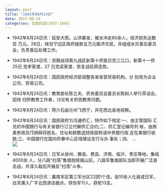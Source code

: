 ```yaml
---
layout: post
title: "1942年08月24日"
date: 2017-08-24
categories: 全面抗战(1937-1945)
---
```


<meta name="referrer" content="no-referrer" />

- 1942年8月24日讯：延安大雨，山洪暴发，被水冲走80余人，经济损失达数百 万元。28日，陕甘宁边区政府拨款五万元赈济灾民，并组成水灾善后委员会，负责善后处理工作。 

- 1942年8月24日讯：浙赣战场第九战区新第十师是日克三江口，新第十一师25日 克李家渡，27 日克梁家渡，恢复战前原态势。 

- 1942年8月24日讯：国民政府经济部调整各省省营贸易机构，分 别改为企业公司、贸易公司。 

- 1942年8月24日讯：教育部长陈立夫、侨务委员会委员长陈树人举行茶话会，招待 归侨教育工作者，讨论有关侨民教育问题。 

- 1942年8月24日讯：蒋介石由兰州飞西宁，并在西北各地视察。 

- 1942年8月24日讯：国民政府为沟通侨汇，特作如下规定:一、由主管国际 汇兑的中国银行与有关省银行订立代解侨汇合约;二、侨汇登记编号列 帐，由旅美参政员邝炳舜将姓名、住址和款数送财政部转请中央银行指 定在美银行收款;三、中国银行在国内侨眷中心区域增设支行与办 事处；四、 ... <br/><img src="https://wx4.sinaimg.cn/large/aca367d8ly1fiuohxme0gj20c809z3yk.jpg" />

- 1942年8月24日讯：日军从徐州、滕县、费县、济南、临沂、枣庄等地，集结4000余 人，分八路“扫荡”鲁南抱犊崮山区。八路军鲁南部队当即开展广泛游 击战，并深入敌后开展反“扫荡”斗争。 

- 1942年8月24日讯：冀南军区第三军分区22团1个连，由10余人化装成日军，白天袭入广平北西贤店据点，俘伪军11人，获枪13支。 

